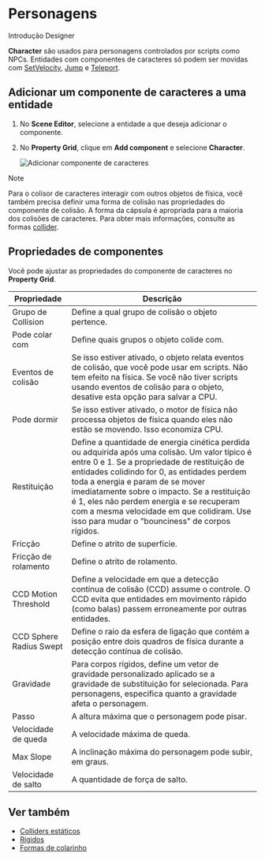 # Personagens

<span class="badge text-bg-primary">Introdução</span>
<span class="badge text-bg-success">Designer</span>

**Character** são usados para personagens controlados por scripts como NPCs. Entidades com componentes de caracteres [](xref:Stride.Physics.CharacterComponent) só podem ser movidas com [SetVelocity](xref:Stride.Physics.CharacterComponent.SetVelocity\(Stride.Core.Mathematics.Vector3\)), [Jump](xref:Stride.Physics.CharacterComponent.Jump) e [Teleport](xref:Stride.Physics.CharacterComponent.Teleport\(Stride.Core.Mathematics.Vector3\)).

## Adicionar um componente de caracteres a uma entidade

1. No **Scene Editor**, selecione a entidade a que deseja adicionar o componente.

2. No **Property Grid**, clique em **Add component** e selecione **Character**.

   ![ Adicionar componente de caracteres](media/add-character-component.png)

> [!Note]
> Para o colisor de caracteres interagir com outros objetos de física, você também precisa definir uma forma de colisão nas propriedades do componente de colisão. A forma da cápsula é apropriada para a maioria dos colisões de caracteres. Para obter mais informações, consulte as formas [collider](collider-shapes.md).

## Propriedades de componentes

Você pode ajustar as propriedades do componente de caracteres no **Property Grid**.

| Propriedade | Descrição |
----------------------|-----------------------
| Grupo de Collision | Define a qual grupo de colisão o objeto pertence. |
| Pode colar com | Define quais grupos o objeto colide com. |
| Eventos de colisão | Se isso estiver ativado, o objeto relata eventos de colisão, que você pode usar em scripts. Não tem efeito na física. Se você não tiver scripts usando eventos de colisão para o objeto, desative esta opção para salvar a CPU. |
| Pode dormir | Se isso estiver ativado, o motor de física não processa objetos de física quando eles não estão se movendo. Isso economiza CPU. |
| Restituição | Define a quantidade de energia cinética perdida ou adquirida após uma colisão. Um valor típico é entre 0 e 1. Se a propriedade de restituição de entidades colidindo for 0, as entidades perdem toda a energia e param de se mover imediatamente sobre o impacto. Se a restituição é 1, eles não perdem energia e se recuperam com a mesma velocidade em que colidiram. Use isso para mudar o "bounciness" de corpos rígidos. |
| Fricção | Define o atrito de superfície. |
| Fricção de rolamento | Define o atrito de rolamento. |
| CCD Motion Threshold | Define a velocidade em que a detecção contínua de colisão (CCD) assume o controle. O CCD evita que entidades em movimento rápido (como balas) passem erroneamente por outras entidades. |
| CCD Sphere Radius Swept | Define o raio da esfera de ligação que contém a posição entre dois quadros de física durante a detecção contínua de colisão. |
| Gravidade | Para corpos rígidos, define um vetor de gravidade personalizado aplicado se a gravidade de substituição for selecionada. Para personagens, especifica quanto a gravidade afeta o personagem. |
| Passo | A altura máxima que o personagem pode pisar. |
| Velocidade de queda | A velocidade máxima de queda. |
| Max Slope | A inclinação máxima do personagem pode subir, em graus. |
| Velocidade de salto | A quantidade de força de salto. |

## Ver também

* [Colliders estáticos](static-colliders.md)
* [Rígidos](rigid-bodies.md)
* [Formas de colarinho](collider-shapes.md)